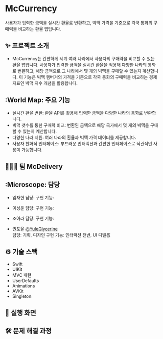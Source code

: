 # McCurrency 
사용자가 입력한 금액을 실시간 환율로 변환하고, 빅맥 가격을 기준으로 각국 통화의 구매력을 비교하는 환율 앱입니다.

## :sparkles: 프로젝트 소개

- McCurrency는 간편하게 세계 여러 나라에서 사용자의 구매력을 비교할 수 있는 환율 앱입니다. 사용자가 입력한 금액을 실시간 환율을 적용해 다양한 나라의 통화로 변환하고, 해당 금액으로 그 나라에서 몇 개의 빅맥을 구매할 수 있는지 계산합니다. 이 기능은 빅맥 햄버거의 가격을 기준으로 각국 통화의 구매력을 비교하는 경제 지표인 빅맥 지수 개념을 활용합니다.

## :World Map: 주요 기능
- 실시간 환율 변환: 환율 API를 활용해 입력한 금액을 다양한 나라의 통화로 변환합니다.
- 빅맥 갯수를 통한 구매력 비교: 변환된 금액으로 해당 국가에서 몇 개의 빅맥을 구매할 수 있는지 계산합니다.
- 다양한 나라 지원: 여러 나라의 환율과 빅맥 가격 데이터를 제공합니다.
- 사용자 친화적 인터페이스: 부드러운 인터랙션과 간편한 인터페이스로 직관적인 사용이 가능합니다.

## :people_holding_hands: 팀 McDelivery



## :Microscope: 담당

- 임재현 []()
  담당:
  구현 기능:

- 이성운 []()
  담당:
  구현 기능:

- 조아라 []()
  담당:
  구현 기능:

- 권도율 [@YuleGlycerine]()   
  담당: 기획, 디자인
  구현 기능: 인터랙션 전반, UI 디벨롭

## :gear: 기술 스택

- Swift
- UIKit
- MVC 패턴 
- UserDefaults
- Animations
- AVKit 
- Singleton 

## :pushpin: 실행 화면

## :hammer_and_wrench: 문제 해결 과정

